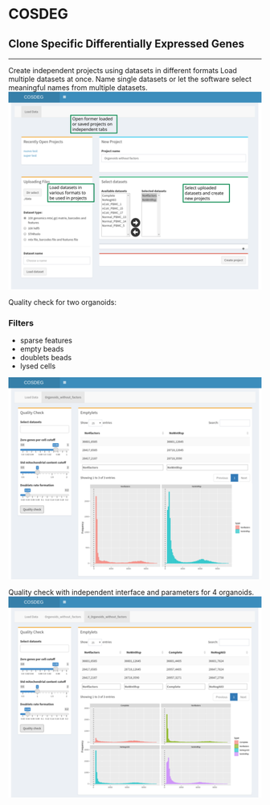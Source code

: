 # COSDEG

## Clone Specific Differentially Expressed Genes
------------------------------
Create independent projects using datasets in different formats
Load multiple datasets at once.
Name single datasets or let the software select meaningful names from multiple datasets.
![Picture](https://github.com/BIMIB-DISCo/COSDEG/blob/main/extra/load_tab.svg?raw=true)

Quality check for two organoids:
### Filters
* sparse features
* empty beads
* doublets beads
* lysed cells

![Picture](https://github.com/BIMIB-DISCo/COSDEG/blob/main/extra/qc1.svg?raw=true)

Quality check with independent interface and parameters for 4 organoids.
![Picture](https://github.com/BIMIB-DISCo/COSDEG/blob/main/extra/qc2.svg?raw=true)







      


      
    
    
